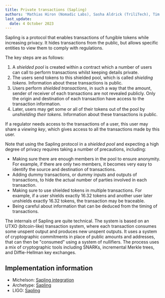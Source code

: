 ```yaml
---
title: Private transactions (Sapling)
authors: 'Mathias Hiron (Nomadic Labs), Sasha Aldrick (TriliTech), Tim McMackin (TriliTech)'
last_update:
  date: 4 October 2023
---
```


Sapling is a protocol that enables transactions of fungible tokens while increasing privacy.
It hides transactions from the public, but allows specific entities to view them to comply with regulations.

The key steps are as follows:

1. A _shielded pool_ is created within a contract which a number of users can call to perform transactions whilst keeping details private.
1. The users send tokens to this shielded pool, which is called _shielding tokens_.
Information about these transactions is public.
1. Users perform _shielded transactions_, in such a way that the amount, sender of receiver of each transactions are not revealed publicly.
Only the origin and destination of each transaction have access to the transaction information.
1. Later, users may get some or all of their tokens out of the pool by _unshielding their tokens_.
Information about these transactions is public.

If a regulator needs access to the transactions of a user, this user may share a _viewing key_, which gives access to all the transactions made by this user.

Note that using the Sapling protocol in a _shielded pool_ and expecting a high degree of privacy requires taking a number of precautions, including:

- Making sure there are enough members in the pool to ensure anonymity.
For example, if there are only two members, it becomes very easy to identify the source and destination of transactions.
- Adding dummy transactions, or dummy inputs and outputs of transactions, to hide the actual number of parties involved in each transaction.
- Making sure to use shielded tokens in multiple transactions.
For example, if a user shields exactly 16.32 tokens and another user later unshields exactly 16.32 tokens, the transaction may be traceable.
- Being careful about information that can be deduced from the timing of transactions.

The internals of Sapling are quite technical.
The system is based on an UTXO (bitcoin-like) transaction system, where each transaction consumes some unspent output and produces new unspent outputs.
It uses a system of cryptographic commitments in place of public amounts and addresses, that can then be "consumed" using a system of nullifiers.
The process uses a mix of cryptographic tools including SNARKs, incremental Merkle trees, and Diffie-Hellman key exchanges.

## Implementation information

- Michelson: [Sapling integration](https://tezos.gitlab.io/active/sapling.html)
- Archetype: [Sapling](https://archetype-lang.org/docs/language-basics/crypto#sapling)
- LIGO: [Sapling](https://ligolang.org/docs/reference/current-reference#sapling)
